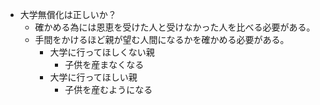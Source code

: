 - 大学無償化は正しいか？
    - 確かめる為には恩恵を受けた人と受けなかった人を比べる必要がある。
    - 手間をかけるほど親が望む人間になるかを確かめる必要がある。
        - 大学に行ってほしくない親
            - 子供を産まなくなる
        - 大学に行ってほしい親
            - 子供を産むようになる

